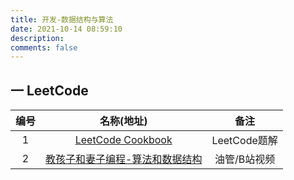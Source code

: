 ```yaml
---
title: 开发-数据结构与算法
date: 2021-10-14 08:59:10
description: 
comments: false
---
```

## 一 LeetCode

| 编号 |                          名称(地址)                          |     备注     |
| :--: | :----------------------------------------------------------: | :----------: |
|  1   | [LeetCode Cookbook](https://books.halfrost.com/leetcode/ChapterOne/Data_Structure/) | LeetCode题解 |
|  2   | [教孩子和妻子编程-算法和数据结构](https://zhihua-lai.com/teaching/ch/) | 油管/B站视频 |
